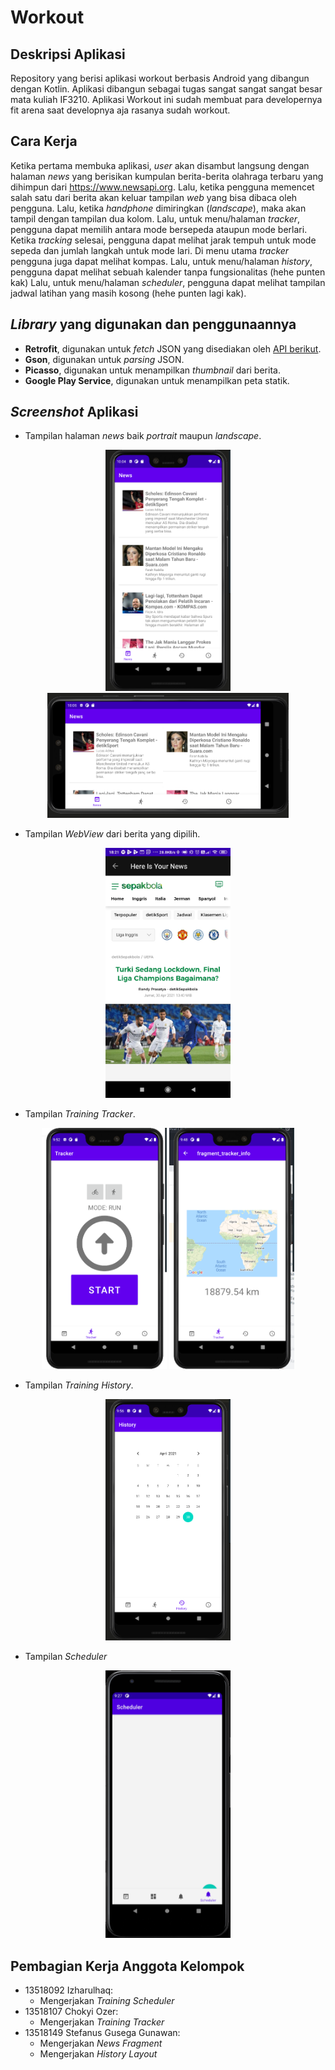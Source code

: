 # Workout
## Deskripsi Aplikasi
Repository yang berisi aplikasi workout berbasis Android yang dibangun dengan Kotlin. Aplikasi dibangun sebagai tugas sangat sangat sangat besar mata kuliah IF3210. Aplikasi Workout ini sudah membuat para developernya fit arena saat developnya aja rasanya sudah workout.
## Cara Kerja
Ketika pertama membuka aplikasi, *user* akan disambut langsung dengan halaman *news* yang berisikan kumpulan berita-berita olahraga terbaru yang dihimpun dari <https://www.newsapi.org>. Lalu, ketika pengguna memencet salah satu dari berita akan keluar tampilan *web* yang bisa dibaca oleh pengguna. Lalu, ketika *handphone* dimiringkan (*landscape*), maka akan tampil dengan tampilan dua kolom. Lalu, untuk menu/halaman *tracker*, pengguna dapat memilih antara mode bersepeda ataupun mode berlari. Ketika *tracking* selesai, pengguna dapat melihat jarak tempuh untuk mode sepeda dan jumlah langkah untuk mode lari. Di menu utama *tracker* pengguna juga dapat melihat kompas. Lalu, untuk menu/halaman *history*, pengguna dapat melihat sebuah kalender tanpa fungsionalitas (hehe punten kak) Lalu, untuk menu/halaman *scheduler*, pengguna dapat melihat tampilan jadwal latihan yang masih kosong (hehe punten lagi kak).
## *Library* yang digunakan dan penggunaannya
- **Retrofit**, digunakan untuk *fetch* JSON yang disediakan oleh [API berikut](https://www.newsapi.org).
- **Gson**, digunakan untuk *parsing* JSON.
- **Picasso**, digunakan untuk menampilkan *thumbnail* dari berita.
- **Google Play Service**, digunakan untuk menampilkan peta statik.
## <i>Screenshot</i> Aplikasi
- Tampilan halaman *news* baik *portrait* maupun *landscape*.
<p align="center">
<img src="./images/news-portrait.png" width=200>
<img src="./images/news-landscape.png" height=200>
</p>

- Tampilan *WebView* dari berita yang dipilih.
<p align="center">
<img src="./images/news-web-view.jpg" width=200>
</p>

- Tampilan *Training Tracker*.
<p align="center">
<img src="./images/tracker-main.png" width = 200>
<img src="./images/tracker-info.png" width = 200>
</p>

- Tampilan *Training History*.
<p align="center">
<img src="./images/history-main.png" width = 200>
</p>

- Tampilan *Scheduler*
<p align="center">
<img src="./images/scheduler_main.png" width=200>
</p>

## Pembagian Kerja Anggota Kelompok
- 13518092 Izharulhaq:
    - Mengerjakan *Training Scheduler*
- 13518107 Chokyi Ozer:
    - Mengerjakan *Training Tracker*
- 13518149 Stefanus Gusega Gunawan:
    - Mengerjakan *News Fragment*
    - Mengerjakan *History Layout*

